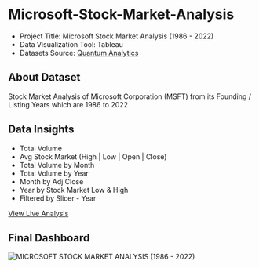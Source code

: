 # Microsoft-Stock-Market-Analysis

- Project Title: Microsoft Stock Market Analysis (1986 - 2022)
- Data Visualization Tool: Tableau
- Datasets Source: [Quantum Analytics](https://quantumanalyticsco.org/)

## About Dataset
Stock Market Analysis of Microsoft Corporation (MSFT) from its Founding / Listing Years which are 1986 to 2022

## Data Insights
- Total Volume
- Avg Stock Market (High | Low | Open | Close)
- Total Volume by Month
- Total Volume by Year
- Month by Adj Close
- Year by Stock Market Low & High
- Filtered by Slicer - Year

[View Live Analysis](https://public.tableau.com/views/MicrosoftStockMarketAnalysis_16994567303740/Dashboard1?:language=en-US&:sid=&:redirect=auth&:display_count=n&:origin=viz_share_link)

## Final Dashboard

![MICROSOFT STOCK MARKET ANALYSIS (1986 - 2022)](https://github.com/user-attachments/assets/2349c2f5-9b41-47cf-94c6-94f7ded31bd3)
